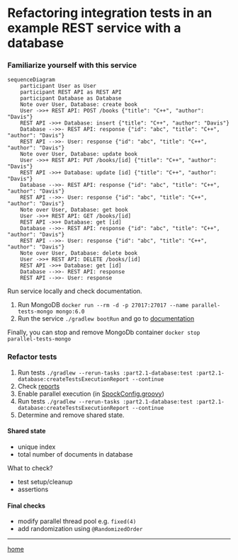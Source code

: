 # Refactoring integration tests in an example REST service with a database

### Familiarize yourself with this service

```mermaid
sequenceDiagram
    participant User as User
    participant REST API as REST API
    participant Database as Database
    Note over User, Database: create book
    User ->>+ REST API: POST /books {"title": "C++", "author": "Davis"}
    REST API ->>+ Database: insert {"title": "C++", "author": "Davis"}
    Database -->>- REST API: response {"id": "abc", "title": "C++", "author": "Davis"}
    REST API -->>- User: response {"id": "abc", "title": "C++", "author": "Davis"}
    Note over User, Database: update book
    User ->>+ REST API: PUT /books/[id] {"title": "C++", "author": "Davis"}
    REST API ->>+ Database: update [id] {"title": "C++", "author": "Davis"}
    Database -->>- REST API: response {"id": "abc", "title": "C++", "author": "Davis"}
    REST API -->>- User: response {"id": "abc", "title": "C++", "author": "Davis"}
    Note over User, Database: get book
    User ->>+ REST API: GET /books/[id]
    REST API ->>+ Database: get [id]
    Database -->>- REST API: response {"id": "abc", "title": "C++", "author": "Davis"}
    REST API -->>- User: response {"id": "abc", "title": "C++", "author": "Davis"}
    Note over User, Database: delete book
    User ->>+ REST API: DELETE /books/[id]
    REST API ->>+ Database: get [id]
    Database -->>- REST API: response
    REST API -->>- User: response
```

Run service locally and check documentation.

1. Run MongoDB `docker run --rm -d -p 27017:27017 --name parallel-tests-mongo mongo:6.0`
2. Run the service `./gradlew bootRun` and go to [documentation](http://localhost:8080/swagger-ui/index.html)

Finally, you can stop and remove MongoDb container `docker stop parallel-tests-mongo`

### Refactor tests

1. Run tests `./gradlew --rerun-tasks :part2.1-database:test :part2.1-database:createTestsExecutionReport --continue`
2. Check [reports](build/reports/tests-execution/html/test.html)
3. Enable parallel execution (in [SpockConfig.groovy](src/test/resources/SpockConfig.groovy))
4. Run tests `./gradlew --rerun-tasks :part2.1-database:test :part2.1-database:createTestsExecutionReport --continue`
5. Determine and remove shared state.

#### Shared state

- unique index
- total number of documents in database

What to check?

- test setup/cleanup
- assertions

#### Final checks

- modify parallel thread pool e.g. `fixed(4)`
- add randomization using `@RandomizedOrder`

---
[home](../README.md)